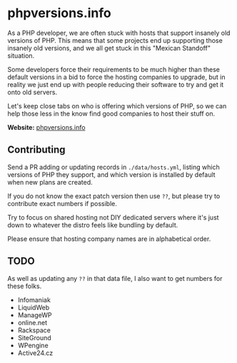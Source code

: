 # phpversions.info

As a PHP developer, we are often stuck with hosts that support insanely old versions of PHP. This means that some
projects end up supporting those insanely old versions, and we all get stuck in this "Mexican Standoff" situation.

Some developers force their requirements to be much higher than these default versions in a bid to force the hosting
companies to upgrade, but in reality we just end up with people reducing their software to try and get it onto old 
servers.

Let's keep close tabs on who is offering which versions of PHP, so we can help those less in the know find 
good companies to host their stuff on.

**Website:** [phpversions.info](http://phpversions.info)

## Contributing

Send a PR adding or updating records in `./data/hosts.yml`, listing which versions of PHP they support, and which 
version is installed by default when new plans are created. 

If you do not know the exact patch version then use `??`, but please try to contribute exact numbers if possible.

Try to focus on shared hosting not DIY dedicated servers where it's just down to whatever the distro feels like
bundling by default.

Please ensure that hosting company names are in alphabetical order.

## TODO 

As well as updating any `??` in that data file, I also want to get numbers for these folks. 

* Infomaniak
* LiquidWeb
* ManageWP
* online.net
* Rackspace
* SiteGround
* WPengine
* Active24.cz
